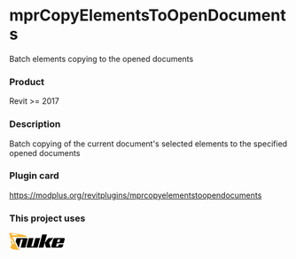 # mprCopyElementsToOpenDocuments
Batch elements copying to the opened documents
### Product ###
Revit >= 2017
### Description ###
Batch copying of the current document's selected elements to the specified opened documents
### Plugin card ###
https://modplus.org/revitplugins/mprcopyelementstoopendocuments
### This project uses

[<img align="left" src="https://raw.githubusercontent.com/ModPlus-Software/Documentation/master/Images/nuke-logo-small.png" />](https://nuke.build/)

